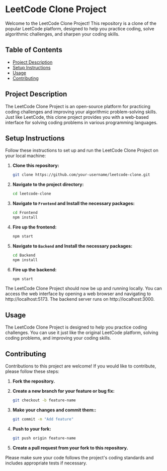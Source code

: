 # LeetCode Clone Project

Welcome to the LeetCode Clone Project! This repository is a clone of the popular LeetCode platform, designed to help you practice coding, solve algorithmic challenges, and sharpen your coding skills.

## Table of Contents
- [Project Description](#project-description)
- [Setup Instructions](#setup-instructions)
- [Usage](#usage)
- [Contributing](#contributing)


## Project Description

The LeetCode Clone Project is an open-source platform for practicing coding challenges and improving your algorithmic problem-solving skills. Just like LeetCode, this clone project provides you with a web-based interface for solving coding problems in various programming languages.

## Setup Instructions

Follow these instructions to set up and run the LeetCode Clone Project on your local machine:

1. **Clone this repository:**
   ```bash
   git clone https://github.com/your-username/leetcode-clone.git
2. **Navigate to the project directory:**
   ```bash
   cd leetcode-clone
3. **Navigate to `Frontend` and Install the necessary packages:**
   ```bash
   cd Frontend
   npm install
4. **Fire up the frontend:**
   ```bash
   npm start
5. **Navigate to `Backend` and Install the necessary packages:**
   ```bash
   cd Backend
   npm install
6. **Fire up the backend:**
   ```bash
   npm start
   ```
The LeetCode Clone Project should now be up and running locally. You can access the web interface by opening a web browser and navigating to http://localhost:5173. The backend server runs on http://localhost:3000.


## Usage

The LeetCode Clone Project is designed to help you practice coding challenges. You can use it just like the original LeetCode platform, solving coding problems, and improving your coding skills.



## Contributing

Contributions to this project are welcome! If you would like to contribute, please follow these steps:

1. **Fork the repository.**

2. **Create a new branch for your feature or bug fix:**
   ```bash
   git checkout -b feature-name
3. **Make your changes and commit them::**
   ```bash
   git commit -m "Add feature"

4. **Push to your fork:**
   ```bash
   git push origin feature-name
5. **Create a pull request from your fork to this repository.**
   
Please make sure your code follows the project's coding standards and includes appropriate tests if necessary.

